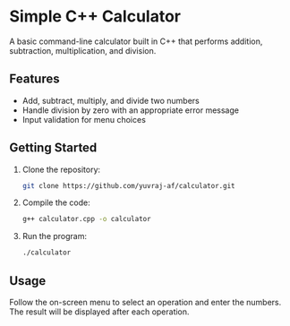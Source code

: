 # Simple C++ Calculator

A basic command-line calculator built in C++ that performs addition, subtraction, multiplication, and division.

## Features

- Add, subtract, multiply, and divide two numbers
- Handle division by zero with an appropriate error message
- Input validation for menu choices

## Getting Started

1. Clone the repository:
   ```bash
   git clone https://github.com/yuvraj-af/calculator.git

2. Compile the code:
   ```bash
   g++ calculator.cpp -o calculator

3. Run the program:
   ```bash
   ./calculator

## Usage
Follow the on-screen menu to select an operation and enter the numbers. The result will be displayed after each operation.


